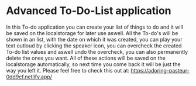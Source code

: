 # Advanced To-Do-List application

In this To-do application you can create your list of things to do and it will be saved on the localstorage for later use aswell. 
All the To-do's will be shown in an list, with the date on which it was created, you can play your text outloud by clicking the speaker icon, you can overcheck the 
created To-do list values and aswell undo the overcheck, you can also permanently delete the ones you want. All of these actions will be saved on the localstorage automatically,
so next time you come back it will be just the way you left it.
Please feel free to check this out at: https://adoring-pasteur-0dd9cf.netlify.app/
